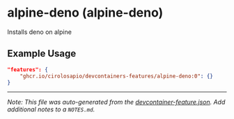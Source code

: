 
# alpine-deno (alpine-deno)

Installs deno on alpine

## Example Usage

```json
"features": {
    "ghcr.io/cirolosapio/devcontainers-features/alpine-deno:0": {}
}
```





---

_Note: This file was auto-generated from the [devcontainer-feature.json](https://github.com/cirolosapio/devcontainers-features/blob/main/src/alpine-deno/devcontainer-feature.json).  Add additional notes to a `NOTES.md`._
